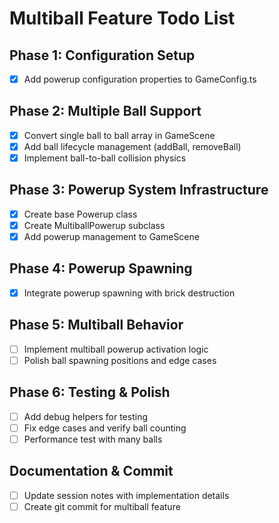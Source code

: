 # Multiball Feature Todo List

## Phase 1: Configuration Setup
- [x] Add powerup configuration properties to GameConfig.ts

## Phase 2: Multiple Ball Support  
- [x] Convert single ball to ball array in GameScene
- [x] Add ball lifecycle management (addBall, removeBall)
- [x] Implement ball-to-ball collision physics

## Phase 3: Powerup System Infrastructure
- [x] Create base Powerup class
- [x] Create MultiballPowerup subclass
- [x] Add powerup management to GameScene

## Phase 4: Powerup Spawning
- [x] Integrate powerup spawning with brick destruction

## Phase 5: Multiball Behavior
- [ ] Implement multiball powerup activation logic
- [ ] Polish ball spawning positions and edge cases

## Phase 6: Testing & Polish
- [ ] Add debug helpers for testing
- [ ] Fix edge cases and verify ball counting
- [ ] Performance test with many balls

## Documentation & Commit
- [ ] Update session notes with implementation details
- [ ] Create git commit for multiball feature